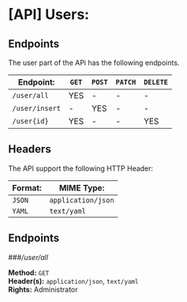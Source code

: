 [API] Users:
==========================

## Endpoints

The user part of the APi has the following endpoints.

| Endpoint:       | `GET` | `POST`| `PATCH`| `DELETE` |
| ------------- | ----- | ----- | ------ | -------- |
| `/user/all`   | YES   | -     | -      | -        |
| `/user/insert`| -     | YES   | -      | -        |
| `/user{id}`   | YES   | -     | -      | YES      |

## Headers

The API support the following HTTP Header:

| Format: | MIME Type:         |
| ------- | ------------------ |
| `JSON`  | `application/json` |
| `YAML`  | `text/yaml`        |

## Endpoints

###*/user/all*

**Method:** `GET` <br />
**Header(s):** `application/json`, `text/yaml` <br />
**Rights:** Administrator
